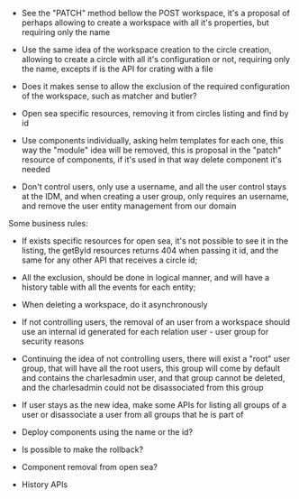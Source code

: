 - See the "PATCH" method bellow the POST workspace, it's a proposal of perhaps allowing to create a workspace with all it's properties, but requiring only the name

- Use the same idea of the workspace creation to the circle creation, allowing to create a circle with all it's configuration or not, requiring only the name, excepts if is the API for crating with a file

- Does it makes sense to allow the exclusion of the required configuration of the workspace, such as matcher and butler?

- Open sea specific resources, removing it from circles listing and find by id

- Use components individually, asking helm templates for each one, this way the "module" idea will be removed, this is proposal in the "patch" resource of components,
if it's used in that way delete component it's needed

- Don't control users, only use a username, and all the user control stays at the IDM, and when creating a user group, only requires an username, 
and remove the user entity management from our domain

Some business rules:

- If exists specific resources for open sea, it's not possible to see it in the listing, the getById resources returns 404 when passing it id,
and the same for any other API that receives a circle id;

- All the exclusion, should be done in logical manner, and will have a history table with all the events for each entity;

- When deleting a workspace, do it asynchronously

- If not controlling users, the removal of an user from a workspace should use an internal id generated for each relation user - user group for security reasons

- Continuing the idea of not controlling users, there will exist a "root" user group, that will have all the root users, this group will come by default and contains the charlesadmin user,
and that group cannot be deleted, and the charlesadmin could not be disassociated from this group
  





- If user stays as the new idea, make some APIs for listing all groups of a user or disassociate a user from all groups that he is part of

- Deploy components using the name or the id?

- Is possible to make the rollback?

- Component removal from open sea?

- History APIs

